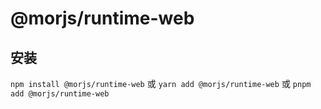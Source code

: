 # @morjs/runtime-web

## 安装

`npm install @morjs/runtime-web`
或
`yarn add @morjs/runtime-web`
或
`pnpm add @morjs/runtime-web`

